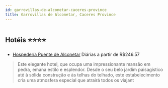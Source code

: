 ```yaml
---
id: garrovillas-de-alconetar-caceres-province
title: Garrovillas de Alconetar, Caceres Province
---
```


<center><img src="http://photos.hotelbeds.com/giata/00/008440/008440a_hb_a_001.jpg" alt="" /></center>


## Hotéis ⭐️⭐️⭐️⭐️

-    [Hospedería Puente de Alconetar](https://www.hurb.com/aud/https://www.hurb.com/hoteis/garrovillas-de-alconetar/hospederia-puente-de-alconetar-JNP-JP060347?cmp=18055) Diárias a partir de R$246.57
   > Este elegante hotel, que ocupa uma impressionante mansão em pedra, emana estilo e esplendor. Desde o seu belo jardim paisagístico até à sólida construção e às telhas do telhado, este estabelecimento cria uma atmosfera especial que atrairá todos os viajant
